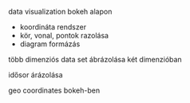 data visualization bokeh alapon
- koordináta rendszer 
- kör, vonal, pontok razolása
- diagram formázás

több dimenziós data set ábrázolása két dimenzióban

idősor árázolása

geo coordinates bokeh-ben


